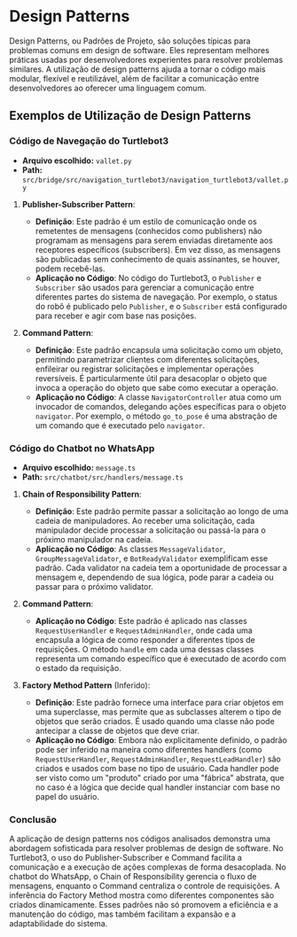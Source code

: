 # Design Patterns

Design Patterns, ou Padrões de Projeto, são soluções típicas para problemas comuns em design de software. Eles representam melhores práticas usadas por desenvolvedores experientes para resolver problemas similares. A utilização de design patterns ajuda a tornar o código mais modular, flexível e reutilizável, além de facilitar a comunicação entre desenvolvedores ao oferecer uma linguagem comum.

## Exemplos de Utilização de Design Patterns

### Código de Navegação do Turtlebot3


- **Arquivo escolhido:** `vallet.py` 
- **Path:** `src/bridge/src/navigation_turtlebot3/navigation_turtlebot3/vallet.py`

1. **Publisher-Subscriber Pattern**: 
   - **Definição**: Este padrão é um estilo de comunicação onde os remetentes de mensagens (conhecidos como publishers) não programam as mensagens para serem enviadas diretamente aos receptores específicos (subscribers). Em vez disso, as mensagens são publicadas sem conhecimento de quais assinantes, se houver, podem recebê-las.
   - **Aplicação no Código**: No código do Turtlebot3, o `Publisher` e `Subscriber` são usados para gerenciar a comunicação entre diferentes partes do sistema de navegação. Por exemplo, o status do robô é publicado pelo `Publisher`, e o `Subscriber` está configurado para receber e agir com base nas posições.

2. **Command Pattern**:
   - **Definição**: Este padrão encapsula uma solicitação como um objeto, permitindo parametrizar clientes com diferentes solicitações, enfileirar ou registrar solicitações e implementar operações reversíveis. É particularmente útil para desacoplar o objeto que invoca a operação do objeto que sabe como executar a operação.
   - **Aplicação no Código**: A classe `NavigatorController` atua como um invocador de comandos, delegando ações específicas para o objeto `navigator`. Por exemplo, o método `go_to_pose` é uma abstração de um comando que é executado pelo `navigator`.

### Código do Chatbot no WhatsApp

- **Arquivo escolhido:** `message.ts` 
- **Path:** `src/chatbot/src/handlers/message.ts`

1. **Chain of Responsibility Pattern**:
   - **Definição**: Este padrão permite passar a solicitação ao longo de uma cadeia de manipuladores. Ao receber uma solicitação, cada manipulador decide processar a solicitação ou passá-la para o próximo manipulador na cadeia.
   - **Aplicação no Código**: As classes `MessageValidator`, `GroupMessageValidator`, e `BotReadyValidator` exemplificam esse padrão. Cada validator na cadeia tem a oportunidade de processar a mensagem e, dependendo de sua lógica, pode parar a cadeia ou passar para o próximo validator.

2. **Command Pattern**:
   - **Aplicação no Código**: Este padrão é aplicado nas classes `RequestUserHandler` e `RequestAdminHandler`, onde cada uma encapsula a lógica de como responder a diferentes tipos de requisições. O método `handle` em cada uma dessas classes representa um comando específico que é executado de acordo com o estado da requisição.

3. **Factory Method Pattern** (Inferido):
   - **Definição**: Este padrão fornece uma interface para criar objetos em uma superclasse, mas permite que as subclasses alterem o tipo de objetos que serão criados. É usado quando uma classe não pode antecipar a classe de objetos que deve criar.
   - **Aplicação no Código**: Embora não explicitamente definido, o padrão pode ser inferido na maneira como diferentes handlers (como `RequestUserHandler`, `RequestAdminHandler`, `RequestLeadHandler`) são criados e usados com base no tipo de usuário. Cada handler pode ser visto como um "produto" criado por uma "fábrica" abstrata, que no caso é a lógica que decide qual handler instanciar com base no papel do usuário.

### Conclusão

A aplicação de design patterns nos códigos analisados demonstra uma abordagem sofisticada para resolver problemas de design de software. No Turtlebot3, o uso do Publisher-Subscriber e Command facilita a comunicação e a execução de ações complexas de forma desacoplada. No chatbot do WhatsApp, o Chain of Responsibility gerencia o fluxo de mensagens, enquanto o Command centraliza o controle de requisições. A inferência do Factory Method mostra como diferentes componentes são criados dinamicamente. Esses padrões não só promovem a eficiência e a manutenção do código, mas também facilitam a expansão e a adaptabilidade do sistema.
